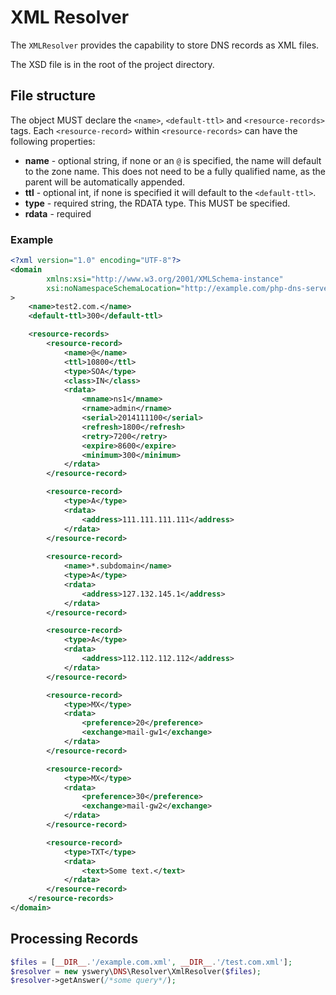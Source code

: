 # XML Resolver
The `XMLResolver` provides the capability to store DNS records as XML files.

The XSD file is in the root of the project directory.

## File structure
The object MUST declare the `<name>`, `<default-ttl>` and `<resource-records>` tags.
Each `<resource-record>` within `<resource-records>` can have the following properties:
 * **name** - optional string, if none or an `@` is specified, the name will default to the zone name.
 This does not need to be a fully qualified name, as the parent will be automatically appended.
 * **ttl** - optional int, if none is specified it will default to the `<default-ttl>`.
 * **type** - required string, the RDATA type. This MUST be specified.
 * **rdata** - required
 
### Example

```xml
<?xml version="1.0" encoding="UTF-8"?>
<domain
        xmlns:xsi="http://www.w3.org/2001/XMLSchema-instance"
        xsi:noNamespaceSchemaLocation="http://example.com/php-dns-server.xsd"
>
    <name>test2.com.</name>
    <default-ttl>300</default-ttl>

    <resource-records>
        <resource-record>
            <name>@</name>
            <ttl>10800</ttl>
            <type>SOA</type>
            <class>IN</class>
            <rdata>
                <mname>ns1</mname>
                <rname>admin</rname>
                <serial>2014111100</serial>
                <refresh>1800</refresh>
                <retry>7200</retry>
                <expire>8600</expire>
                <minimum>300</minimum>
            </rdata>
        </resource-record>

        <resource-record>
            <type>A</type>
            <rdata>
                <address>111.111.111.111</address>
            </rdata>
        </resource-record>
        
        <resource-record>
            <name>*.subdomain</name>
            <type>A</type>
            <rdata>
                <address>127.132.145.1</address>
            </rdata>
        </resource-record>

        <resource-record>
            <type>A</type>
            <rdata>
                <address>112.112.112.112</address>
            </rdata>
        </resource-record>

        <resource-record>
            <type>MX</type>
            <rdata>
                <preference>20</preference>
                <exchange>mail-gw1</exchange>
            </rdata>
        </resource-record>

        <resource-record>
            <type>MX</type>
            <rdata>
                <preference>30</preference>
                <exchange>mail-gw2</exchange>
            </rdata>
        </resource-record>

        <resource-record>
            <type>TXT</type>
            <rdata>
                <text>Some text.</text>
            </rdata>
        </resource-record>
    </resource-records>
</domain>
```

## Processing Records
```php
$files = [__DIR__.'/example.com.xml', __DIR__.'/test.com.xml'];
$resolver = new yswery\DNS\Resolver\XmlResolver($files);
$resolver->getAnswer(/*some query*/);
```